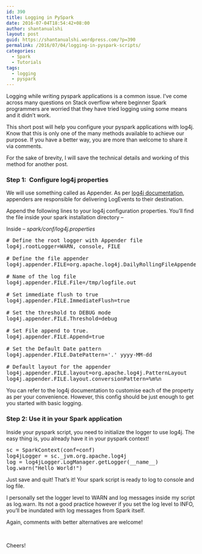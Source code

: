 ```yaml
---
id: 390
title: Logging in PySpark
date: 2016-07-04T18:54:42+08:00
author: shantanualshi
layout: post
guid: https://shantanualshi.wordpress.com/?p=390
permalink: /2016/07/04/logging-in-pyspark-scripts/
categories:
  - Spark
  - Tutorials
tags:
  - logging
  - pyspark
---
```

Logging while writing pyspark applications is a common issue. I&#8217;ve come across many questions on Stack overflow where beginner Spark programmers are worried that they have tried logging using some means and it didn&#8217;t work.

This short post will help you configure your pyspark applications with log4j. Know that this is only one of the many methods available to achieve our purpose. If you have a better way, you are more than welcome to share it via comments.

For the sake of brevity, I will save the technical details and working of this method for another post.

### Step 1:  Configure log4j properties

We will use something called as Appender. As per [log4j documentation](https://logging.apache.org/log4j/2.x/manual/appenders.html), appenders are responsible for delivering LogEvents to their destination.

Append the following lines to your log4j configuration properties. You&#8217;ll find the file inside your spark installation directory &#8211;

Inside &#8211; _spark/conf/log4j.properties_

<pre># Define the root logger with Appender file
log4j.rootLogger=WARN, console, FILE

# Define the file appender
log4j.appender.FILE=org.apache.log4j.DailyRollingFileAppender

# Name of the log file
log4j.appender.FILE.File=/tmp/logfile.out

# Set immediate flush to true
log4j.appender.FILE.ImmediateFlush=true

# Set the threshold to DEBUG mode
log4j.appender.FILE.Threshold=debug

# Set File append to true.
log4j.appender.FILE.Append=true

# Set the Default Date pattern
log4j.appender.FILE.DatePattern='.' yyyy-MM-dd

# Default layout for the appender
log4j.appender.FILE.layout=org.apache.log4j.PatternLayout
log4j.appender.FILE.layout.conversionPattern=%m%n</pre>

You can refer to the log4j documentation to customise each of the property as per your convenience. However, this config should be just enough to get you started with basic logging.

### Step 2: Use it in your Spark application

Inside your pyspark script, you need to initialize the logger to use log4j. The easy thing is, you already have it in your pyspark context!

<pre>sc = SparkContext(conf=conf)
log4jLogger = sc._jvm.org.apache.log4j
log = log4jLogger.LogManager.getLogger(__name__)
log.warn("Hello World!")</pre>

Just save and quit! That&#8217;s it! Your spark script is ready to log to console and log file.

I personally set the logger level to WARN and log messages inside my script as log.warn. Its not a good practice however if you set the log level to INFO, you&#8217;ll be inundated with log messages from Spark itself.

Again, comments with better alternatives are welcome!

&nbsp;

Cheers!

&nbsp;

&nbsp;